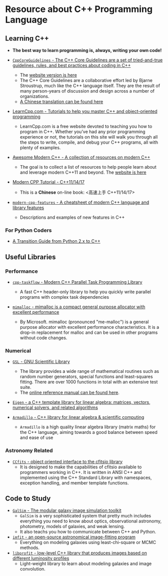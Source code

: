 # Resource about C++ Programming Language

## Learning C++

* **The best way to learn programming is, always, writing your own code!**

* [`CppCoreGuidelines` - The C++ Core Guidelines are a set of tried-and-true guidelines, rules, and best practices about coding in C++](https://github.com/isocpp/CppCoreGuidelines)
    - The [website version is here](http://isocpp.github.io/CppCoreGuidelines/CppCoreGuidelines#main)
    - The C++ Core Guidelines are a collaborative effort led by Bjarne Stroustrup, much like the C++ language itself. They are the result of many person-years of discussion and design across a number of organizations.
    - [A Chinese translation can be found here](https://github.com/lynnboy/CppCoreGuidelines-zh-CN)

* [LearnCpp.com - Tutorials to help you master C++ and object-oriented programming](https://www.learncpp.com/)
    - LearnCpp.com is a free website devoted to teaching you how to program in C++. Whether you’ve had any prior programming experience or not, the tutorials on this site will walk you through all the steps to write, compile, and debug your C++ programs, all with plenty of examples.

* [Awesome Modern C++ - A collection of resources on modern C++](https://github.com/rigtorp/awesome-modern-cpp)
    - The goal is to collect a list of resources to help people learn about and leverage modern C++11 and beyond. The [website is here](https://awesomecpp.com/)

* [Modern CPP Tutorial - C++11/14/17](https://github.com/changkun/modern-cpp-tutorial)
    - This is a **Chinese** on-line book: <高速上手 C++11/14/17>

* [`modern-cpp-features` - A cheatsheet of modern C++ language and library features](https://github.com/AnthonyCalandra/modern-cpp-features)
    - Descriptions and examples of new features in C++

### For Python Coders

* [A Transition Guide from Python 2.x to C++](https://cs.slu.edu/~goldwasser/publications/python2cpp.pdf)

## Useful Libraries

### Performance

* [`cpp-taskflow` - Modern C++ Parallel Task Programming Library](https://github.com/cpp-taskflow/cpp-taskflow)
    - A fast C++ header-only library to help you quickly write parallel programs with complex task dependencies

* [`mimalloc` - mimalloc is a compact general purpose allocator with excellent performance](https://github.com/microsoft/mimalloc)
    - By Microsoft. mimalloc (pronounced "me-malloc") is a general purpose allocator with excellent performance characteristics. It is a drop-in replacement for malloc and can be used in other programs without code changes.

### Numerical

* [`GSL` - GNU Scientific Library](https://www.gnu.org/software/gsl/)
    - The library provides a wide range of mathematical routines such as random number generators, special functions and least-squares fitting. There are over 1000 functions in total with an extensive test suite.
    - The [online reference manual can be found here](https://www.gnu.org/software/gsl/doc/html/index.html).

* [`Eigen` - a C++ template library for linear algebra: matrices, vectors, numerical solvers, and related algorithms](http://eigen.tuxfamily.org/index.php?title=Main_Page)

* [`Armadillo` - C++ library for linear algebra & scientific computing](http://arma.sourceforge.net/)
    - `Armadillo` is a high quality linear algebra library (matrix maths) for the C++ language, aiming towards a good balance between speed and ease of use

### Astronomy Related

* [`CCfits` - object oriented interface to the cfitsio library](https://heasarc.gsfc.nasa.gov/fitsio/CCfits/)
    - It is designed to make the capabilities of cfitsio available to programmers working in C++. It is written in ANSI C++ and implemented using the C++ Standard Library with namespaces, exception handling, and member template functions.

## Code to Study

* [`GalSim` - The modular galaxy image simulation toolkit](https://github.com/GalSim-developers/GalSim)
    - `GalSim` is a very sophisticated system that pretty much includes everything you need to know about optics, observational astronomy, photometry, models of galaxies, and weak lensing.
    - It also teachs you how to communicate between C++ and Python.
* [`imfit` - an open-source astronomical image-fitting program](https://github.com/perwin/imfit)
    - Everything on modeling galaxies using least-chi-square or MCMC methods.
* [`libprofit` - low-level C++ library that produces images based on different luminosity profiles](https://github.com/ICRAR/libprofit)
    - Light-weight library to learn about modeling galaxies and image convolution.